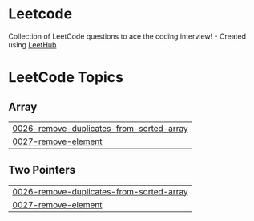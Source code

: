 # Leetcode
Collection of LeetCode questions to ace the coding interview! - Created using [LeetHub](https://github.com/QasimWani/LeetHub)

<!---LeetCode Topics Start-->
# LeetCode Topics
## Array
|  |
| ------- |
| [0026-remove-duplicates-from-sorted-array](https://github.com/LauraLucasZ/Leetcode/tree/master/0026-remove-duplicates-from-sorted-array) |
| [0027-remove-element](https://github.com/LauraLucasZ/Leetcode/tree/master/0027-remove-element) |
## Two Pointers
|  |
| ------- |
| [0026-remove-duplicates-from-sorted-array](https://github.com/LauraLucasZ/Leetcode/tree/master/0026-remove-duplicates-from-sorted-array) |
| [0027-remove-element](https://github.com/LauraLucasZ/Leetcode/tree/master/0027-remove-element) |
<!---LeetCode Topics End-->